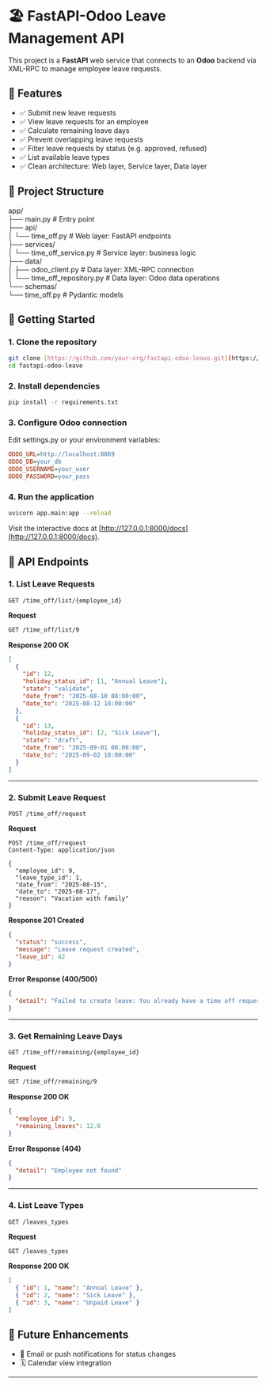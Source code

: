 # 🏖️ FastAPI-Odoo Leave Management API

This project is a **FastAPI** web service that connects to an **Odoo** backend via XML-RPC to manage employee leave requests.

## 📌 Features

- ✅ Submit new leave requests  
- ✅ View leave requests for an employee  
- ✅ Calculate remaining leave days  
- ✅ Prevent overlapping leave requests  
- ✅ Filter leave requests by status (e.g. approved, refused)  
- ✅ List available leave types  
- ✅ Clean architecture: Web layer, Service layer, Data layer  

## 🧱 Project Structure

app/  
├── main.py # Entry point  
├── api/  
│   └── time_off.py # Web layer: FastAPI endpoints  
├── services/  
│   └── time_off_service.py # Service layer: business logic  
├── data/  
│   ├── odoo_client.py # Data layer: XML-RPC connection  
│   └── time_off_repository.py # Data layer: Odoo data operations  
└── schemas/  
    └── time_off.py # Pydantic models  

## 🚀 Getting Started

### 1. Clone the repository
```bash
git clone [https://github.com/your-org/fastapi-odoo-leave.git](https://github.com/your-org/fastapi-odoo-leave.git)
cd fastapi-odoo-leave
```

### 2. Install dependencies
```bash
pip install -r requirements.txt
```

### 3. Configure Odoo connection  
Edit settings.py or your environment variables:
```ini
ODOO_URL=http://localhost:8069  
ODOO_DB=your_db  
ODOO_USERNAME=your_user  
ODOO_PASSWORD=your_pass
```

### 4. Run the application
```bash
uvicorn app.main:app --reload
```
Visit the interactive docs at [http://127.0.0.1:8000/docs](http://127.0.0.1:8000/docs).

## 📡 API Endpoints

### 1. List Leave Requests  
`GET /time_off/list/{employee_id}`

**Request**
```bash
GET /time_off/list/9
```

**Response 200 OK**
```json
[
  {
    "id": 12,
    "holiday_status_id": [1, "Annual Leave"],
    "state": "validate",
    "date_from": "2025-08-10 08:00:00",
    "date_to": "2025-08-12 18:00:00"
  },
  {
    "id": 13,
    "holiday_status_id": [2, "Sick Leave"],
    "state": "draft",
    "date_from": "2025-09-01 08:00:00",
    "date_to": "2025-09-02 18:00:00"
  }
]
```

---

### 2. Submit Leave Request  
`POST /time_off/request`

**Request**
```http
POST /time_off/request  
Content-Type: application/json

{
  "employee_id": 9,
  "leave_type_id": 1,
  "date_from": "2025-08-15",
  "date_to": "2025-08-17",
  "reason": "Vacation with family"
}
```

**Response 201 Created**
```json
{
  "status": "success",
  "message": "Leave request created",
  "leave_id": 42
}
```

**Error Response (400/500)**
```json
{
  "detail": "Failed to create leave: You already have a time off request during this period."
}
```

---

### 3. Get Remaining Leave Days  
`GET /time_off/remaining/{employee_id}`

**Request**
```bash
GET /time_off/remaining/9
```

**Response 200 OK**
```json
{
  "employee_id": 9,
  "remaining_leaves": 12.0
}
```

**Error Response (404)**
```json
{
  "detail": "Employee not found"
}
```

---

### 4. List Leave Types  
`GET /leaves_types`

**Request**
```bash
GET /leaves_types
```

**Response 200 OK**
```json
[
  { "id": 1, "name": "Annual Leave" },
  { "id": 2, "name": "Sick Leave" },
  { "id": 3, "name": "Unpaid Leave" }
]
```

## 🧠 Future Enhancements
- 📩 Email or push notifications for status changes  
- 🗓️ Calendar view integration  


---

